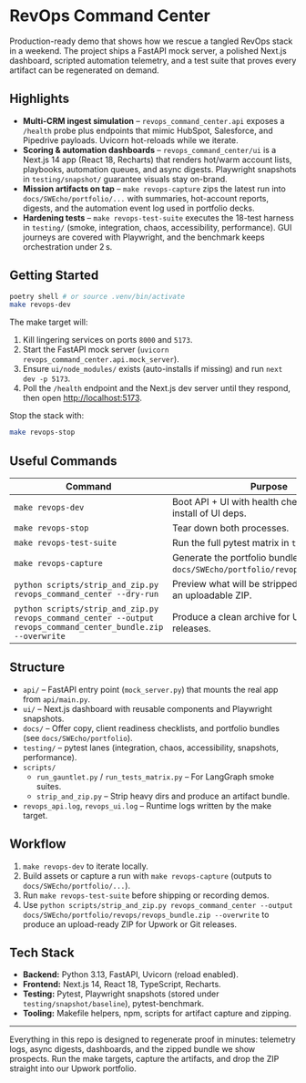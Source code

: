 # RevOps Command Center

Production-ready demo that shows how we rescue a tangled RevOps stack in a weekend. The project ships a FastAPI mock server, a polished Next.js dashboard, scripted automation telemetry, and a test suite that proves every artifact can be regenerated on demand.

## Highlights

- **Multi-CRM ingest simulation** – `revops_command_center.api` exposes a `/health` probe plus endpoints that mimic HubSpot, Salesforce, and Pipedrive payloads. Uvicorn hot-reloads while we iterate.
- **Scoring & automation dashboards** – `revops_command_center/ui` is a Next.js 14 app (React 18, Recharts) that renders hot/warm account lists, playbooks, automation queues, and async digests. Playwright snapshots in `testing/snapshot/` guarantee visuals stay on-brand.
- **Mission artifacts on tap** – `make revops-capture` zips the latest run into `docs/SWEcho/portfolio/...` with summaries, hot-account reports, digests, and the automation event log used in portfolio decks.
- **Hardening tests** – `make revops-test-suite` executes the 18-test harness in `testing/` (smoke, integration, chaos, accessibility, performance). GUI journeys are covered with Playwright, and the benchmark keeps orchestration under 2 s.

## Getting Started

```bash
poetry shell # or source .venv/bin/activate
make revops-dev
```

The make target will:
1. Kill lingering services on ports `8000` and `5173`.
2. Start the FastAPI mock server (`uvicorn revops_command_center.api.mock_server`).
3. Ensure `ui/node_modules/` exists (auto-installs if missing) and run `next dev -p 5173`.
4. Poll the `/health` endpoint and the Next.js dev server until they respond, then open <http://localhost:5173>.

Stop the stack with:

```bash
make revops-stop
```

## Useful Commands

| Command | Purpose |
| --- | --- |
| `make revops-dev` | Boot API + UI with health checks and auto-install of UI deps. |
| `make revops-stop` | Tear down both processes. |
| `make revops-test-suite` | Run the full pytest matrix in `testing/`. |
| `make revops-capture` | Generate the portfolio bundle in `docs/SWEcho/portfolio/revops/<timestamp>/`. |
| `python scripts/strip_and_zip.py revops_command_center --dry-run` | Preview what will be stripped before creating an uploadable ZIP. |
| `python scripts/strip_and_zip.py revops_command_center --output revops_command_center_bundle.zip --overwrite` | Produce a clean archive for Upwork/GitHub releases. |

## Structure

- `api/` – FastAPI entry point (`mock_server.py`) that mounts the real app from `api/main.py`.
- `ui/` – Next.js dashboard with reusable components and Playwright snapshots.
- `docs/` – Offer copy, client readiness checklists, and portfolio bundles (see `docs/SWEcho/portfolio`).
- `testing/` – pytest lanes (integration, chaos, accessibility, snapshots, performance).
- `scripts/`
  - `run_gauntlet.py` / `run_tests_matrix.py` – For LangGraph smoke suites.
  - `strip_and_zip.py` – Strip heavy dirs and produce an artifact bundle.
- `revops_api.log`, `revops_ui.log` – Runtime logs written by the make target.

## Workflow

1. `make revops-dev` to iterate locally.
2. Build assets or capture a run with `make revops-capture` (outputs to `docs/SWEcho/portfolio/...`).
3. Run `make revops-test-suite` before shipping or recording demos.
4. Use `python scripts/strip_and_zip.py revops_command_center --output docs/SWEcho/portfolio/revops/revops_bundle.zip --overwrite` to produce an upload-ready ZIP for Upwork or Git releases.

## Tech Stack

- **Backend:** Python 3.13, FastAPI, Uvicorn (reload enabled).
- **Frontend:** Next.js 14, React 18, TypeScript, Recharts.
- **Testing:** Pytest, Playwright snapshots (stored under `testing/snapshot/baseline`), pytest-benchmark.
- **Tooling:** Makefile helpers, npm, scripts for artifact capture and zipping.

---

Everything in this repo is designed to regenerate proof in minutes: telemetry logs, async digests, dashboards, and the zipped bundle we show prospects. Run the make targets, capture the artifacts, and drop the ZIP straight into our Upwork portfolio.
